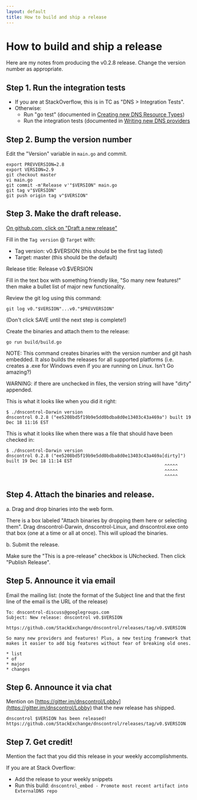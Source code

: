 ```yaml
---
layout: default
title: How to build and ship a release
---
```


# How to build and ship a release

Here are my notes from producing the v0.2.8 release.  Change the version number as appropriate.

## Step 1. Run the integration tests

* If you are at StackOverflow, this is in TC as "DNS > Integration Tests".
* Otherwise:
  * Run "go test" (documented in [Creating new DNS Resource Types](adding-new-rtypes))
  * Run the integration tests (documented in [Writing new DNS providers](writing-providers)


## Step 2. Bump the version number

Edit the "Version" variable in `main.go` and commit.

```
export PREVVERSION=2.8
export VERSION=2.9
git checkout master
vi main.go
git commit -m'Release v'"$VERSION" main.go
git tag v"$VERSION"
git push origin tag v"$VERSION"
```

## Step 3. Make the draft release.

[On github.com, click on "Draft a new release"](https://github.com/StackExchange/dnscontrol/releases/new)

Fill in the `Tag version` @ `Target` with:

  * Tag version: v0.$VERSION (this should be the first tag listed)
  * Target: master (this should be the default)

Release title: Release v0.$VERSION

Fill in the text box with something friendly like, "So many new features!" then make a bullet list of major new functionality.

Review the git log using this command:

    git log v0."$VERSION"...v0."$PREVVERSION"

(Don't click SAVE until the next step is complete!)

Create the binaries and attach them to the release:

    go run build/build.go

NOTE: This command creates binaries with the version number and git hash embedded. It also builds the releases for all supported platforms (i.e. creates a .exe for Windows even if you are running on Linux.  Isn't Go amazing?)

WARNING: if there are unchecked in files, the version string will have "dirty" appended.

This is what it looks like when you did it right:

```
$ ./dnscontrol-Darwin version
dnscontrol 0.2.8 ("ee5208bd5f19b9e5dd0bdba8d0e13403c43a469a") built 19 Dec 18 11:16 EST
```

This is what it looks like when there was a file that should have been checked in:

```
$ ./dnscontrol-Darwin version
dnscontrol 0.2.8 ("ee5208bd5f19b9e5dd0bdba8d0e13403c43a469a[dirty]") built 19 Dec 18 11:14 EST
                                                            ^^^^^
                                                            ^^^^^
                                                            ^^^^^
```

## Step 4. Attach the binaries and release.

a. Drag and drop binaries into the web form.

There is a box labeled "Attach binaries by dropping them here or
selecting them".  Drag dnscontrol-Darwin, dnscontrol-Linux, and
dnscontrol.exe onto that box (one at a time or all at once). This
will upload the binaries.

b. Submit the release.

Make sure the "This is a pre-release" checkbox is UNchecked. Then click "Publish Release".


## Step 5. Announce it via email

Email the mailing list: (note the format of the Subject line and that the first line of the email is the URL of the release)

```
To: dnscontrol-discuss@googlegroups.com
Subject: New release: dnscontrol v0.$VERSION

https://github.com/StackExchange/dnscontrol/releases/tag/v0.$VERSION

So many new providers and features! Plus, a new testing framework that makes it easier to add big features without fear of breaking old ones.

* list
* of
* major
* changes
```


## Step 6. Announce it via chat

Mention on [https://gitter.im/dnscontrol/Lobby](https://gitter.im/dnscontrol/Lobby) that the new release has shipped.

```
dnscontrol $VERSION has been released! https://github.com/StackExchange/dnscontrol/releases/tag/v0.$VERSION
```


## Step 7. Get credit!

Mention the fact that you did this release in your weekly accomplishments.

If you are at Stack Overflow:

  * Add the release to your weekly snippets
  * Run this build: `dnscontrol_embed - Promote most recent artifact into ExternalDNS repo`
